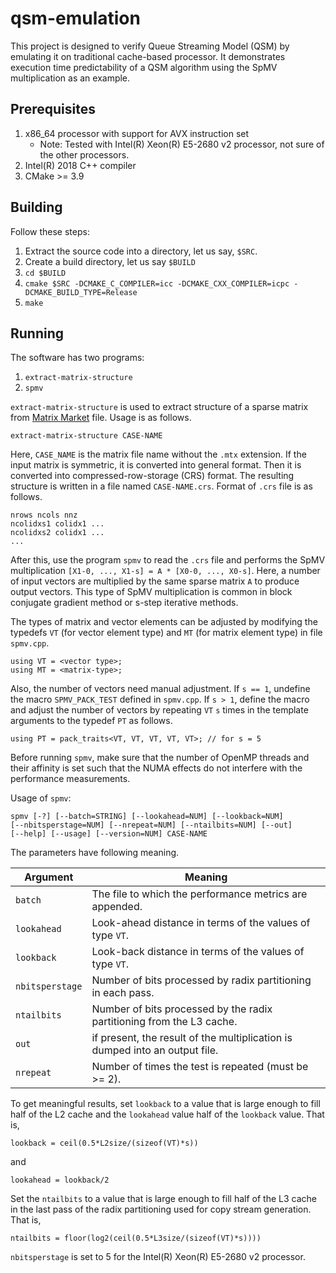 # qsm-emulation

This project is designed to verify Queue Streaming Model (QSM) by emulating it on traditional cache-based processor.  It demonstrates execution time predictability of a QSM algorithm using the SpMV multiplication as an example.

## Prerequisites

1. x86_64 processor with support for AVX instruction set
   * Note: Tested with Intel(R) Xeon(R) E5-2680 v2 processor, not sure of the other processors.
2. Intel(R) 2018 C++ compiler
3. CMake >= 3.9

## Building

Follow these steps:

1. Extract the source code into a directory, let us say, `$SRC`.
2. Create a build directory, let us say `$BUILD`
3. `cd $BUILD`
4. `cmake $SRC -DCMAKE_C_COMPILER=icc -DCMAKE_CXX_COMPILER=icpc -DCMAKE_BUILD_TYPE=Release`
5. `make`

## Running

The software has two programs:

1. `extract-matrix-structure`
2. `spmv`

`extract-matrix-structure` is used to extract structure of a sparse matrix from [Matrix Market](https://math.nist.gov/MatrixMarket/) file. Usage is as follows.

```
extract-matrix-structure CASE-NAME
```

Here, `CASE_NAME` is the matrix file name without the `.mtx` extension. If the input matrix is symmetric, it is converted into general format. Then it is converted into compressed-row-storage (CRS) format. The resulting structure is written in a file named `CASE-NAME.crs`. Format of `.crs` file is as follows.

```
nrows ncols nnz
ncolidxs1 colidx1 ...
ncolidxs2 colidx1 ...
...
```

After this, use the program `spmv` to read the `.crs` file and performs the SpMV multiplication `[X1-0, ..., X1-s] = A * [X0-0, ..., X0-s]`. Here, a number of input vectors are multiplied by the same sparse matrix `A` to produce output vectors. This type of SpMV multiplication is common in block conjugate gradient method or s-step iterative methods.

The types of matrix and vector elements can be adjusted by modifying the typedefs `VT` (for vector element type) and `MT` (for matrix element type) in file `spmv.cpp`.

```
using VT = <vector type>;
using MT = <matrix-type>;
```

Also, the number of vectors need manual adjustment. If `s == 1`, undefine the macro `SPMV_PACK_TEST` defined in `spmv.cpp`. If `s > 1`, define the macro and adjust the number of vectors by repeating `VT` `s` times in the template arguments to the typedef `PT` as follows.

```
using PT = pack_traits<VT, VT, VT, VT, VT>; // for s = 5
```

Before running `spmv`, make sure that the number of OpenMP threads and their affinity is set such that the NUMA effects do not interfere with the performance measurements.

Usage of `spmv`:

```
spmv [-?] [--batch=STRING] [--lookahead=NUM] [--lookback=NUM]
[--nbitsperstage=NUM] [--nrepeat=NUM] [--ntailbits=NUM] [--out]
[--help] [--usage] [--version=NUM] CASE-NAME
```

The parameters have following meaning.

 Argument | Meaning 
 -------- | ------- 
 `batch` | The file to which the performance metrics are appended. 
 `lookahead` | Look-ahead distance in terms of the values of type `VT`. 
 `lookback` | Look-back distance in terms of the values of type `VT`. 
 `nbitsperstage` | Number of bits processed by radix partitioning in each pass. 
 `ntailbits` | Number of bits processed by the radix partitioning from the L3 cache. 
 `out` | if present, the result of the multiplication is dumped into an output file. 
 `nrepeat` | Number of times the test is repeated (must be >= 2). 

To get meaningful results, set `lookback` to a value that is large enough to fill half of the L2 cache and the `lookahead` value half of the `lookback` value. That is,

```
lookback = ceil(0.5*L2size/(sizeof(VT)*s))
```

and

```
lookahead = lookback/2
```

Set the `ntailbits` to a value that is large enough to fill half of the L3 cache in the last pass of the radix partitioning used for copy stream generation. That is,

```
ntailbits = floor(log2(ceil(0.5*L3size/(sizeof(VT)*s))))
```

`nbitsperstage` is set to 5 for the Intel(R) Xeon(R) E5-2680 v2 processor.

